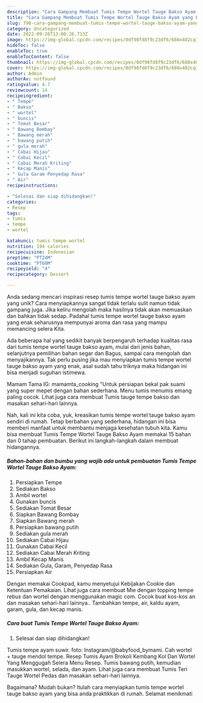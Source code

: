 ```yaml
---
description: "Cara Gampang Membuat Tumis Tempe Wortel Tauge Bakso Ayam yang Enak"
title: "Cara Gampang Membuat Tumis Tempe Wortel Tauge Bakso Ayam yang Enak"
slug: 798-cara-gampang-membuat-tumis-tempe-wortel-tauge-bakso-ayam-yang-enak
category: Uncategorized
date: 2022-09-26T13:00:26.713Z
image: https://img-global.cpcdn.com/recipes/0df98fd8f9c23df6/680x482cq70/tumis-tempe-wortel-tauge-bakso-ayam-foto-resep-utama.jpg
hideToc: false
enableToc: true
enableTocContent: false
thumbnail: https://img-global.cpcdn.com/recipes/0df98fd8f9c23df6/680x482cq70/tumis-tempe-wortel-tauge-bakso-ayam-foto-resep-utama.jpg
cover: https://img-global.cpcdn.com/recipes/0df98fd8f9c23df6/680x482cq70/tumis-tempe-wortel-tauge-bakso-ayam-foto-resep-utama.jpg
author: Admin
authorAv: notfound
ratingvalue: 4.7
reviewcount: 14
recipeingredient:
- " Tempe"
- " Bakso"
- " wortel"
- " buncis"
- " Tomat Besar"
- " Bawang Bombay"
- " Bawang merah"
- " bawang putih"
- " gula merah"
- " Cabai Hijau"
- " Cabai Kecil"
- " Cabai Merah Kriting"
- " Kecap Manis"
- " Gula Garam Penyedap Rasa"
- " Air"
recipeinstructions:

- "Selesai dan siap dihidangkan!"
categories:
- Resep
tags:
- tumis
- tempe
- wortel

katakunci: tumis tempe wortel 
nutrition: 194 calories
recipecuisine: Indonesian
preptime: "PT24M"
cooktime: "PT60M"
recipeyield: "4"
recipecategory: Dessert

---
```





Anda sedang mencari inspirasi resep tumis tempe wortel tauge bakso ayam yang unik? Cara menyiapkannya sangat tidak terlalu sulit namun tidak gampang juga. Jika keliru mengolah maka hasilnya tidak akan memuaskan dan bahkan tidak sedap. Padahal tumis tempe wortel tauge bakso ayam yang enak seharusnya mempunyai aroma dan rasa yang mampu memancing selera Kita.





Ada beberapa hal yang sedikit banyak berpengaruh terhadap kualitas rasa dari tumis tempe wortel tauge bakso ayam, mulai dari jenis bahan, selanjutnya pemilihan bahan segar dan Bagus, sampai cara mengolah dan menyajikannya. Tak perlu pusing jika mau menyiapkan tumis tempe wortel tauge bakso ayam yang enak,      asal sudah tahu triknya maka hidangan ini bisa menjadi suguhan istimewa.














Mamam Tama IG: mamamta_cooking &#34;Untuk persiapan bekal pak suami yang super mepet dengan bahan sederhana. Menu tumis menumis emang paling cocok. Lihat juga cara membuat Tumis tauge tempe bakso dan masakan sehari-hari lainnya.






Nah, kali ini kita coba, yuk, kreasikan tumis tempe wortel tauge bakso ayam sendiri di rumah. Tetap berbahan yang sederhana, hidangan ini bisa memberi manfaat untuk membantu menjaga kesehatan tubuh kita. Kamu bisa membuat Tumis Tempe Wortel Tauge Bakso Ayam memakai 15 bahan dan 0 tahap pembuatan. Berikut ini langkah-langkah dalam membuat hidangannya.

<!--inarticleads1-->

##### Bahan-bahan dan bumbu yang wajib ada untuk pembuatan Tumis Tempe Wortel Tauge Bakso Ayam:

1. Persiapkan  Tempe
1. Sediakan  Bakso
1. Ambil  wortel
1. Gunakan  buncis
1. Sediakan  Tomat Besar
1. Siapkan  Bawang Bombay
1. Siapkan  Bawang merah
1. Persiapkan  bawang putih
1. Sediakan  gula merah
1. Sediakan  Cabai Hijau
1. Gunakan  Cabai Kecil
1. Sediakan  Cabai Merah Kriting
1. Ambil  Kecap Manis
1. Sediakan  Gula, Garam, Penyedap Rasa
1. Persiapkan  Air


Dengan memakai Cookpad, kamu menyetujui Kebijakan Cookie dan Ketentuan Pemakaian. Lihat juga cara membuat Mie dengan topping tempe rebus dan wortel dengan menggunakan magic com. Cocok buat kos-kos an dan masakan sehari-hari lainnya.. Tambahkan tempe, air, kaldu ayam, garam, gula, dan kecap manis. 

<!--inarticleads2-->

##### Cara buat Tumis Tempe Wortel Tauge Bakso Ayam:


1. Selesai dan siap dihidangkan!

Tumis tempe ayam suwir. foto: Instagram/@babyfood_bymami. Cah wortel + tauge mendol tempe. Resep Tumis Ayam Brokoli Kembang Kol Dan Wortel Yang Menggugah Selera Menu Resep. Tumis bawang putih, kemudian masukkan wortel, selada, dan ayam. Lihat juga cara membuat Tumis Teri Tauge Wortel Pedas dan masakan sehari-hari lainnya. 

Bagaimana? Mudah bukan? Itulah cara menyiapkan tumis tempe wortel tauge bakso ayam yang bisa anda praktikkan di rumah. Selamat menikmati
